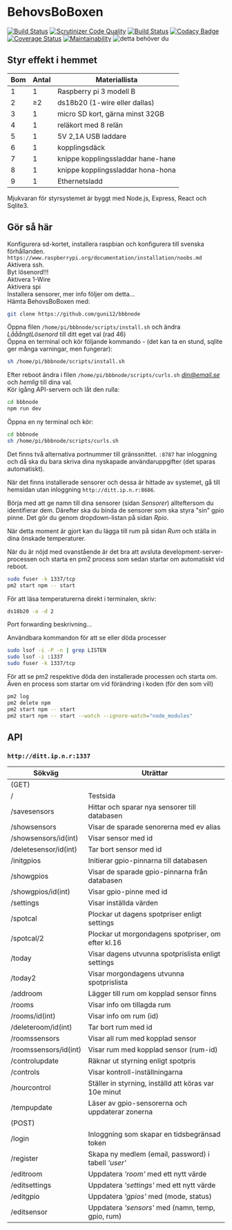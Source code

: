 # BehovsBoBoxen
[![Build Status](https://travis-ci.org/guni12/bbbnode.svg?branch=master)](https://travis-ci.org/guni12/bbbnode) 
[![Scrutinizer Code Quality](https://scrutinizer-ci.com/g/guni12/bbbnode/badges/quality-score.png?b=master)](https://scrutinizer-ci.com/g/guni12/bbbnode/?branch=master) 
[![Build Status](https://scrutinizer-ci.com/g/guni12/bbbnode/badges/build.png?b=master)](https://scrutinizer-ci.com/g/guni12/bbbnode/build-status/master) 
[![Codacy Badge](https://api.codacy.com/project/badge/Grade/b293df61900a45f5afae54b63d759876)](https://www.codacy.com/app/guni12/bbbnode?utm_source=github.com&amp;utm_medium=referral&amp;utm_content=guni12/bbbnode&amp;utm_campaign=Badge_Grade) 
[![Coverage Status](https://coveralls.io/repos/github/guni12/bbbnode/badge.png?branch=master)](https://coveralls.io/github/guni12/bbbnode?branch=master) 
[![Maintainability](https://api.codeclimate.com/v1/badges/d358e99378a19a9ec839/maintainability)](https://codeclimate.com/github/guni12/bbbnode/maintainability)
![detta behöver du](http://www.behovsbo.se/themes/images/bbbmaterial.jpg)
## Styr effekt i hemmet
| Bom | Antal    | Materiallista                     |
| --- | ---------|---------------------------------- |
| 1   | 1        | Raspberry pi 3 modell B           |
| 2   | &#8805;2 | ds18b20 (1-wire eller dallas)     |
| 3   | 1        | micro SD kort, gärna minst 32GB   |
| 4   | 1        | reläkort med 8 relän              |
| 5   | 1        | 5V 2,1A USB laddare               |
| 6   | 1        | kopplingsdäck                     |
| 7   | 1        | knippe kopplingssladdar hane-hane |
| 8   | 1        | knippe kopplingssladdar hona-hona |
| 9   | 1        | Ethernetsladd                     |

Mjukvaran för styrsystemet är byggt med Node.js, Express, React och Sqlite3.

## Gör så här

Konfigurera sd-kortet, installera raspbian och konfigurera till svenska förhållanden.  
`https://www.raspberrypi.org/documentation/installation/noobs.md`  
Aktivera ssh.  
Byt lösenord!!!  
Aktivera 1-Wire  
Aktivera spi  
Installera sensorer, mer info följer om detta...  
Hämta BehovsBoBoxen med:  
```sh
git clone https://github.com/guni12/bbbnode
```
Öppna filen `/home/pi/bbbnode/scripts/install.sh` och ändra *LååångtLösenord* till ditt eget val (rad 46)  
Öppna en terminal och kör följande kommando - (det kan ta en stund, sqlite ger många varningar, men fungerar):  
```sh
sh /home/pi/bbbnode/scripts/install.sh
```
Efter reboot ändra i filen `/home/pi/bbbnode/scripts/curls.sh` *din@email.se* och *hemlig* till dina val.  
Kör igång API-servern och låt den rulla:
```sh
cd bbbnode
npm run dev
```
Öppna en ny terminal och kör:
```sh
cd bbbnode
sh /home/pi/bbbnode/scripts/curls.sh
```

Det finns två alternativa portnummer till gränssnittet. `:8787` har inloggning och då ska du bara skriva dina nyskapade användaruppgifter (det sparas automatiskt).  

När det finns installerade sensorer och dessa är hittade av systemet, gå till hemsidan utan inloggning `http://ditt.ip.n.r:8686`.  

Börja med att ge namn till dina sensorer (sidan *Sensorer*) allteftersom du identifierar dem. Därefter ska du binda de sensorer som ska styra "sin" gpio pinne. Det gör du genom dropdown-listan på sidan *Rpio*. 

När detta moment är gjort kan du lägga till rum på sidan *Rum* och ställa in dina önskade temperaturer. 

När du är nöjd med ovanstående är det bra att avsluta development-server-processen och starta en pm2 process som sedan startar om automatiskt vid reboot.

```sh
sudo fuser -k 1337/tcp
pm2 start npm -- start
```

För att läsa temperaturerna direkt i terminalen, skriv:
```sh
ds18b20 -a -d 2
```
Port forwarding beskrivning...

Användbara kommandon för att se eller döda processer
```sh
sudo lsof -i -P -n | grep LISTEN
sudo lsof -i :1337
sudo fuser -k 1337/tcp
```
För att se pm2 respektive döda den installerade processen och starta om.  
Även en process som startar om vid förändring i koden (för den som vill)
```sh
pm2 log
pm2 delete npm
pm2 start npm -- start
pm2 start npm -- start --watch --ignore-watch="node_modules"
```
## API 
### `http://ditt.ip.n.r:1337`

| Sökväg                | Uträttar                                              |
|-----------------------|-------------------------------------------------------|
| (GET)                 |                                                       |
| /                     | Testsida                                              |
| /savesensors          | Hittar och sparar nya sensorer till databasen         |
| /showsensors          | Visar de sparade senorerna med ev alias               |
| /showsensors/id(int)  | Visar sensor med id                                   |
| /deletesensor/id(int) | Tar bort sensor med id                                |
| /initgpios            | Initierar gpio-pinnarna till databasen                |
| /showgpios            | Visar de sparade gpio-pinnarna från databasen         |
| /showgpios/id(int)    | Visar gpio-pinne med id                               |
| /settings             | Visar inställda värden                                |
| /spotcal              | Plockar ut dagens spotpriser enligt settings          |
| /spotcal/2            | Plockar ut morgondagens spotpriser, om efter kl.16    |
| /today                | Visar dagens utvunna spotprislista enligt settings    |
| /today2               | Visar morgondagens utvunna spotprislista              |
| /addroom              | Lägger till rum om kopplad sensor finns               |
| /rooms                | Visar info om tillagda rum                            |
| /rooms/id(int)        | Visar info om rum (id)                                |
| /deleteroom/id(int)   | Tar bort rum med id                                   |
| /roomssensors         | Visar all rum med kopplad sensor                      |
| /roomssensors/id(int) | Visar rum med kopplad sensor (rum-id)                 |
| /controlupdate        | Räknar ut styrning enligt spotpris                    |
| /controls             | Visar kontroll-inställningarna                        |
| /hourcontrol          | Ställer in styrning, inställd att köras var 10e minut |
| /tempupdate           | Läser av gpio-sensorerna och uppdaterar zonerna       |
| (POST)                |                                                       |
| /login                | Inloggning som skapar en tidsbegränsad token          |
| /register             | Skapa ny medlem (email, password) i tabell *'user'*   |
| /editroom             | Uppdatera *'room'* med ett nytt värde                 |
| /editsettings         | Uppdatera *'settings'* med ett nytt värde             |
| /editgpio             | Uppdatera *'gpios'* med (mode, status)                |
| /editsensor           | Uppdatera *'sensors'* med (namn, temp, gpio, rum)     |
